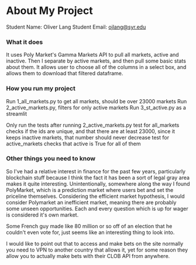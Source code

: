 # About My Project

Student Name:  Oliver Lang
Student Email:  ojlang@syr.edu

### What it does
It uses Poly Market's Gamma Markets API to pull all markets, active and inactive. Then I separate by active markets, and then pull some basic stats about them.
It allows user to choose all of the columns in a select box, and allows them to download that filtered dataframe.
### How you run my project
Run 1_all_markets.py to get all markets, should be over 23000 markets
Run 2_active_markets.py, filters for only active markets
Run 3_st_active.py as a streamlit

Only run the tests after running 2_active_markets.py
test for all_markets checks if the ids are unique, and that there are at least 23000, since it keeps inactive markets, that number should never decrease
test for active_markets checks that active is True for all of them

### Other things you need to know

So I've had a relative interest in finance for the past few years,
particularly blockchain stuff because I think the fact it has been a 
sort of legal gray area makes it quite interesting. Unintentionally, 
somewhere along the way I found PolyMarket, which is a prediction 
market where users bet and set the priceline themselves. Considering 
the efficient market hypothesis, I would consider Polymarket an 
inefficient market, meaning there are probably some unseen opportunities.
Each and every question which is up for wager is considered it's own 
market. 

Some French guy made like 80 million or so off of an election that
he couldn't even vote for, just seems like an interesting thing to
look into.

I would like to point out that to access and make bets on the site
normally you need to VPN to another country that allows it, yet for
some reason they allow you to actually make bets with their CLOB API 
from anywhere. 